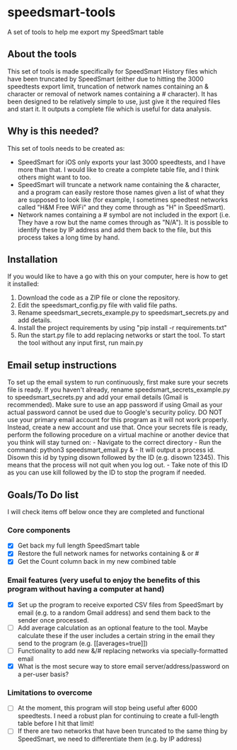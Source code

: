 # speedsmart-tools
A set of tools to help me export my SpeedSmart table

## About the tools
This set of tools is made specifically for SpeedSmart History files which have been truncated by SpeedSmart (either due to hitting the 3000 speedtests export limit, truncation of network names containing an & character or removal of network names containing a # character). It has been designed to be relatively simple to use, just give it the required files and start it. It outputs a complete file which is useful for data analysis.

## Why is this needed?

This set of tools needs to be created as:
- SpeedSmart for iOS only exports your last 3000 speedtests, and I have more than that. I would like to create a complete table file, and I think others might want to too.
- SpeedSmart will truncate a network name containing the & character, and a program can easily restore those names given a list of what they are supposed to look like (for example, I sometimes speedtest networks called "H&M Free WiFi" and they come through as "H" in SpeedSmart).
- Network names containing a # symbol are not included in the export (i.e. They have a row but the name comes through as "N/A"). It is possible to identify these by IP address and add them back to the file, but this process takes a long time by hand.

## Installation
If you would like to have a go with this on your computer, here is how to get it installed:

1. Download the code as a ZIP file or clone the repository.
2. Edit the speedsmart_config.py file with valid file paths.
3. Rename speedsmart_secrets_example.py to speedsmart_secrets.py and add details.
4. Install the project requirements by using "pip install -r requirements.txt"
5. Run the start.py file to add replacing networks or start the tool. To start the tool without any input first, run main.py

## Email setup instructions
To set up the email system to run continuously, first make sure your secrets file is ready.
If you haven't already, rename speedsmart_secrets_example.py to speedsmart_secrets.py and add your email details (Gmail is recommended). Make sure to use an app password if using Gmail as your actual password cannot be used due to Google's security policy.
DO NOT use your primary email account for this program as it will not work properly. Instead, create a new account and use that.
Once your secrets file is ready, perform the following procedure on a virtual machine or another device that you think will stay turned on:
    - Navigate to the correct directory
    - Run the command: python3 speedsmart_email.py &
    - It will output a process id. Disown this id by typing disown followed by the ID (e.g. disown 12345). This means that the process will not quit when you log out.
    - Take note of this ID as you can use kill followed by the ID to stop the program if needed.


## Goals/To Do list
I will check items off below once they are completed and functional

### Core components
- [x] Get back my full length SpeedSmart table
- [x] Restore the full network names for networks containing & or #
- [x] Get the Count column back in my new combined table

### Email features (very useful to enjoy the benefits of this program without having a computer at hand)
- [x] Set up the program to receive exported CSV files from SpeedSmart by email (e.g. to a random Gmail address) and send them back to the sender once processed.
- [ ] Add average calculation as an optional feature to the tool. Maybe calculate these if the user includes a certain string in the email they send to the program (e.g. [[averages=true]])
- [ ] Functionality to add new &/# replacing networks via specially-formatted email
- [x] What is the most secure way to store email server/address/password on a per-user basis?

### Limitations to overcome
- [ ] At the moment, this program will stop being useful after 6000 speedtests. I need a robust plan for continuing to create a full-length table before I hit that limit!
- [ ] If there are two networks that have been truncated to the same thing by SpeedSmart, we need to differentiate them (e.g. by IP address)